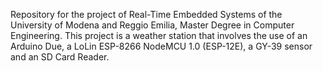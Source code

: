 Repository for the project of Real-Time Embedded Systems of the University of Modena and Reggio Emilia, Master Degree in Computer Engineering.
This project is a weather station that involves the use of an Arduino Due, a LoLin ESP-8266 NodeMCU 1.0 (ESP-12E), a GY-39 sensor and an SD Card Reader.
